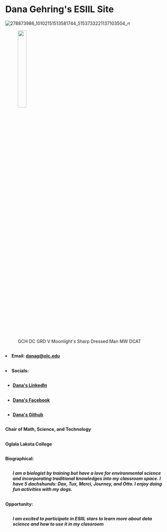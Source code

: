 
## <h1>Dana Gehring's ESIIL Site</h1>

![278873986_10102151513581744_5153733221137103504_n](https://user-images.githubusercontent.com/78752548/227621682-dd7aa54b-4e14-4746-ac09-a13cff9464c6.jpg)
<figure>
  <img alt-text="Dana Gehring" src="https://user-images.githubusercontent.com/78752548/227621682-dd7aa54b-4e14-4746-ac09-a13cff9464c6.jpg" width="25%" />
  <figcaption>GCH DC GRD V Moonlight's Sharp Dressed Man MW DCAT</figcaption>
</figure>

## <ul>
##  <h4><li>Email: danag@olc.edu</li></h4>
##  <h4><li>Socials:</li></h4>
##  <h4><ul><li>[Dana's LinkedIn](https://www.linkedin.com/in/dana-gehring/)<a href="https://www.linkedin.com/in/dana-gehring/"></a></li></ul></h4>
##  <h4><ul><li>[Dana's Facebook](https://www.facebook.com/dana.gehring)<a href="https://www.facebook.com/dana.gehring"></a></li></ul></h4>
##  <h4><ul><li>[Dana's Github](https://github.com/drg799802)<a href="https://github.com/drg799802"></a></li></ul></h4>  
  </ul>
  
## <h4>Chair of Math, Science, and Technology</h4>
## <h4>Oglala Lakota College</h4>

## <h4>Biographical:</h4>
## <h5><ul>I am a biologist by training but have a love for environmental science and incorporating traditional knowledges into my classroom space.  I have 5 dachshunds: Dax, Tux, Merci, Journey, and Otto. I enjoy doing fun activities with my dogs.</ul></h5>

## <h4>Opportunity:</h4>
## <h5><ul>I am excited to participate in ESIIL stars to learn more about data science and how to use it in my classroom</ul></h5>
  
  
